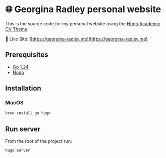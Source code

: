 # 🌐 Georgina Radley personal website

This is the source code for my personal website using the [Hugo Academic CV Theme](https://github.com/HugoBlox/theme-academic-cv).

🔗 Live Site: [https://georgina-radley.me](https://georgina-radley.me)

## Prerequisites

- [Go 1.24](https://go.dev/)
- [Hugo](https://gohugo.io/)

## Installation

### MacOS

```bash
brew install go hugo
```

## Run server

From the root of the project run:

```bash
hugo server
```
